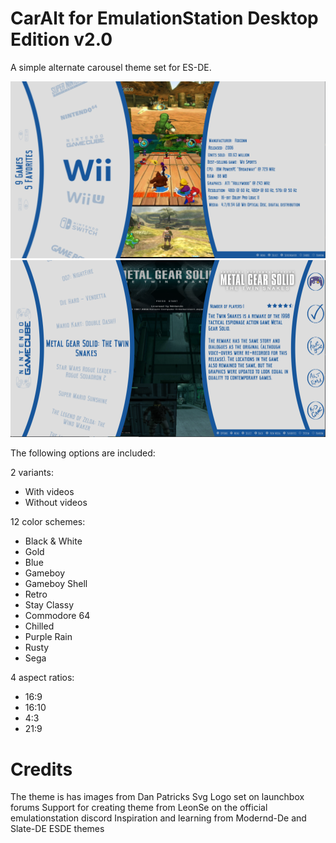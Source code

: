 # CarAlt for EmulationStation Desktop Edition v2.0

A simple alternate carousel theme set for ES-DE.

![systems](system.png)
![games](game.png)

The following options are included:

2 variants:

- With videos
- Without videos

12 color schemes:

- Black & White
- Gold
- Blue
- Gameboy
- Gameboy Shell
- Retro
- Stay Classy
- Commodore 64
- Chilled
- Purple Rain
- Rusty
- Sega

4 aspect ratios:

- 16:9
- 16:10
- 4:3
- 21:9

# Credits

The theme is has images from Dan Patricks Svg Logo set on launchbox forums
Support for creating theme from LeonSe on the official emulationstation discord
Inspiration and learning from Modernd-De and Slate-DE ESDE themes
